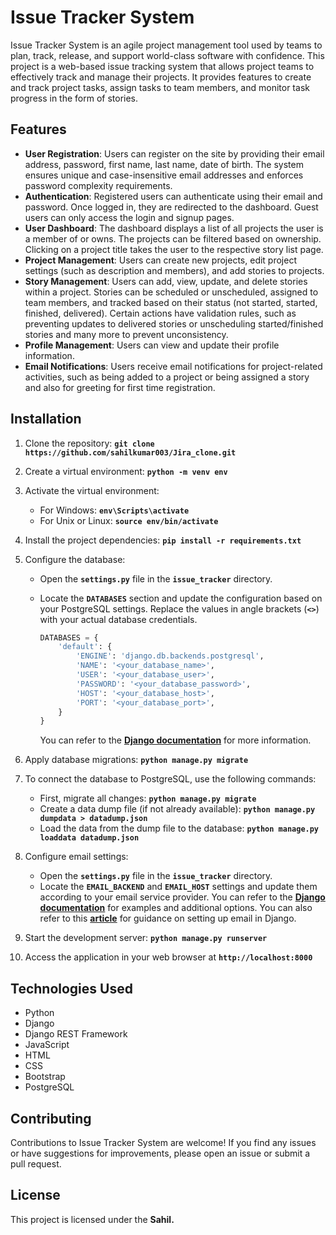 # **Issue Tracker System**

Issue Tracker System is an agile project management tool used by teams to plan, track, release, and support world-class software with confidence. This project is a web-based issue tracking system that allows project teams to effectively track and manage their projects. It provides features to create and track project tasks, assign tasks to team members, and monitor task progress in the form of stories.

## **Features**

- **User Registration**: Users can register on the site by providing their email address, password, first name, last name, date of birth. The system ensures unique and case-insensitive email addresses and enforces password complexity requirements.
- **Authentication**: Registered users can authenticate using their email and password. Once logged in, they are redirected to the dashboard. Guest users can only access the login and signup pages.
- **User Dashboard**: The dashboard displays a list of all projects the user is a member of or owns. The projects can be filtered based on ownership. Clicking on a project title takes the user to the respective story list page.
- **Project Management**: Users can create new projects, edit project settings (such as description and members), and add stories to projects.
- **Story Management**: Users can add, view, update, and delete stories within a project. Stories can be scheduled or unscheduled, assigned to team members, and tracked based on their status (not started, started, finished, delivered). Certain actions have validation rules, such as preventing updates to delivered stories or unscheduling started/finished stories and many more to prevent unconsistency.
- **Profile Management**: Users can view and update their profile information.
- **Email Notifications**: Users receive email notifications for project-related activities, such as being added to a project or being assigned a story and also for greeting for first time registration.

## **Installation**

1. Clone the repository: **`git clone https://github.com/sahilkumar003/Jira_clone.git`**
2. Create a virtual environment: **`python -m venv env`**
3. Activate the virtual environment:
    - For Windows: **`env\Scripts\activate`**
    - For Unix or Linux: **`source env/bin/activate`**
4. Install the project dependencies: **`pip install -r requirements.txt`**
5. Configure the database:
    - Open the **`settings.py`** file in the **`issue_tracker`** directory.
    - Locate the **`DATABASES`** section and update the configuration based on your PostgreSQL settings. Replace the values in angle brackets (**`<>`**) with your actual database credentials.
        
        ```python
        DATABASES = {
            'default': {
                'ENGINE': 'django.db.backends.postgresql',
                'NAME': '<your_database_name>',
                'USER': '<your_database_user>',
                'PASSWORD': '<your_database_password>',
                'HOST': '<your_database_host>',
                'PORT': '<your_database_port>',
            }
        }
        ```
        
        You can refer to the **[Django documentation](https://docs.djangoproject.com/en/3.2/ref/settings/#databases)** for more information.
        
6. Apply database migrations: **`python manage.py migrate`**
7. To connect the database to PostgreSQL, use the following commands:
    - First, migrate all changes: **`python manage.py migrate`**
    - Create a data dump file (if not already available): **`python manage.py dumpdata > datadump.json`**
    - Load the data from the dump file to the database: **`python manage.py loaddata datadump.json`**
8. Configure email settings:
    - Open the **`settings.py`** file in the **`issue_tracker`** directory.
    - Locate the **`EMAIL_BACKEND`** and **`EMAIL_HOST`** settings and update them according to your email service provider. You can refer to the **[Django documentation](https://docs.djangoproject.com/en/3.2/topics/email/#console-backend)** for examples and additional options. You can also refer to this **[article](https://www.geeksforgeeks.org/setup-sending-email-in-django-project/)** for guidance on setting up email in Django.
9. Start the development server: **`python manage.py runserver`**
10. Access the application in your web browser at **`http://localhost:8000`**

## **Technologies Used**

- Python
- Django
- Django REST Framework
- JavaScript
- HTML
- CSS
- Bootstrap
- PostgreSQL

## **Contributing**

Contributions to Issue Tracker System are welcome! If you find any issues or have suggestions for improvements, please open an issue or submit a pull request.

## **License**

This project is licensed under the **Sahil.**
